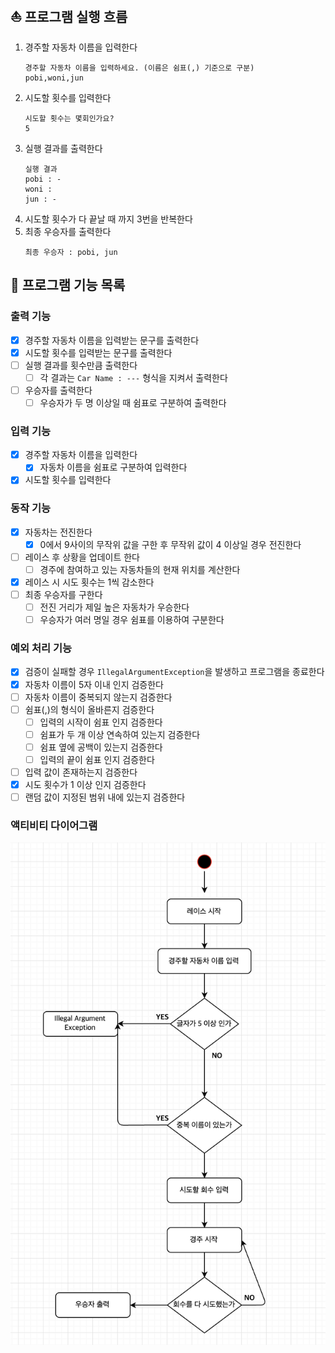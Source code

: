 ## ⛵️ 프로그램 실행 흐름
1. 경주할 자동차 이름을 입력한다
    ```
   경주할 자동차 이름을 입력하세요. (이름은 쉼표(,) 기준으로 구분)
   pobi,woni,jun
   ```
2. 시도할 횟수를 입력한다
    ```
   시도할 횟수는 몇회인가요?
   5
   ```
3. 실행 결과를 출력한다
    ```
   실행 결과
   pobi : -
   woni : 
   jun : -
   ```
4. 시도할 횟수가 다 끝날 때 까지 3번을 반복한다
5. 최종 우승자를 출력한다
    ```
   최종 우승자 : pobi, jun 
   ```
   
## 🚀 프로그램 기능 목록
### 출력 기능 
- [x] 경주할 자동차 이름을 입력받는 문구를 출력한다
- [x] 시도할 횟수를 입력받는 문구를 출력한다
- [ ] 실행 결과를 횟수만큼 출력한다
  - [ ] 각 결과는 `Car Name : ---` 형식을 지켜서 출력한다
- [ ] 우승자를 출력한다
  - [ ] 우승자가 두 명 이상일 때 쉼표로 구분하여 출력한다 
### 입력 기능
- [x] 경주할 자동차 이름을 입력한다
  - [x] 자동차 이름을 쉼표로 구분하여 입력한다 
- [x] 시도할 횟수를 입력한다 
### 동작 기능
- [x] 자동차는 전진한다
   - [x] 0에서 9사이의 무작위 값을 구한 후 무작위 값이 4 이상일 경우 전진한다
- [ ] 레이스 후 상황을 업데이트 한다
   - [ ] 경주에 참여하고 있는 자동차들의 현재 위치를 계산한다
- [x] 레이스 시 시도 횟수는 1씩 감소한다
- [ ] 최종 우승자를 구한다
   - [ ] 전진 거리가 제일 높은 자동차가 우승한다
   - [ ] 우승자가 여러 명일 경우 쉼표를 이용하여 구분한다
### 예외 처리 기능
- [x] 검증이 실패할 경우 `IllegalArgumentException`을 발생하고 프로그램을 종료한다
- [x] 자동차 이름이 5자 이내 인지 검증한다
- [ ] 자동차 이름이 중복되지 않는지 검증한다
- [ ] 쉼표(,)의 형식이 올바른지 검증한다
   - [ ] 입력의 시작이 쉼표 인지 검증한다
   - [ ] 쉼표가 두 개 이상 연속하여 있는지 검증한다
   - [ ] 쉼표 옆에 공백이 있는지 검증한다
   - [ ] 입력의 끝이 쉼표 인지 검증한다
- [ ] 입력 값이 존재하는지 검증한다
- [x] 시도 횟수가 1 이상 인지 검증한다
- [ ] 랜덤 값이 지정된 범위 내에 있는지 검증한다

### 액티비티 다이어그램
![Activity-Diagram.png](Activity-Diagram.png)